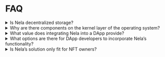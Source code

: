 # FAQ

<details>
  <summary>Is Nela decentralized storage?</summary>

Yes and no. Nela itself is a decentralized ownership infrastructure, it comprises a set of components, some concerning file security and digital rights management and others concerning asset storage and asset delivery. Decentralized storage is only a component of Nela’s infrastructure.

</details>
<details>
  <summary>Why are there components on the kernel layer of the operating system?</summary>

A wide range of existing software has been designed and implemented to edit and parse a multitude of digital file formats for desktop and mobile terminals. It is unrealistic to require legacy systems and file formats to adapt in accordance to the requirements of the blockchain. To provide security for all file type and application standards, encryption and decryption must occur in the operating system.

By combining the operating system with the decentralized blockchain network, file owners can have full control over the entire life-cycle (creation, distribution, usage, and destruction) of their digital assets.

</details>
<details>
  <summary>What value does integrating Nela into a DApp provide?</summary>

  No solution currently exists that provides the level of monetization flexibility and asset security that Nela provides. Digital asset rental is possible, adding additional revenue streams to NFT asset owners, whether time based rental, PPV, and even renting out of redistribution rights. Because the file is encrypted even during use and its access control is governed by the blockchain, digital asset owners can guarantee that access will be revoked at the end of the rental period and that plaintext can never be obtained by the end user, protecting the owner’s intellectual property from abuse.

</details>
<details>
  <summary>What options are there for DApp developers to incorporate Nela’s functionality?</summary>

Nela’s SDK is modular and calls to the network are HTTP based. At its most basic level, traditional websites can incorporate Nela’s access control functionality through a simple library and webpage, however they cannot guarantee full intellectual property protection, as this requires downloadable modules.

Nela’s SDK provides the Local Service module. Local Service can be incorporated straight into DApps developed using the standard webapp stack. User’s downloading these DApps will be able to use Nela’s full functionality for files accessible through the DApp.

For the full effects of IP protection, DApp developers can incorporate the DSFS (Decentralized Secure Real-Time File System) and Security Sandbox modules to provide protection at the kernel layer of the operating system. With this, users will be able to use any type of file with any native software without the ability to duplicate or abuse the asset (a .psd file can be opened with Photoshp, a .mp4 with VLC, etc).

Lastly, Nela will release the Nela Browser. A browser client with all of Nela’s modules built-in to it. User’s who access using the Nela Browser will have full access to Nela’s functionality and it will act as a portal for the DApp ecosystem

</details>
<details>
  <summary>Is Nela’s solution only fit for NFT owners?</summary>
  
No. Nela is a decentralized ownership solution and live distribution network. Sophisticated but easy-to-use monetization strategies make it a prime tool to expand what owners are able to do with their NFTs. Keeping this in mind, since Nela provides a commercial grade, high-speed decentralized storage and delivery network also makes it prime infrastructure for decentralized websites, games and general digital file delivery.
  
</details>
